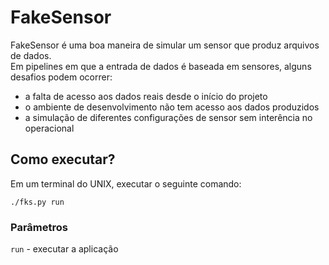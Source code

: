 # FakeSensor

FakeSensor é uma boa maneira de simular um sensor que produz arquivos de dados.  
Em pipelines em que a entrada de dados é baseada em sensores, alguns desafios podem ocorrer:

- a falta de acesso aos dados reais desde o início do projeto
- o ambiente de desenvolvimento não tem acesso aos dados produzidos
- a simulação de diferentes configurações de sensor sem interência no operacional

## Como executar?

Em um terminal do UNIX, executar o seguinte comando:

```
./fks.py run
```

### Parâmetros

`run` - executar a aplicação
